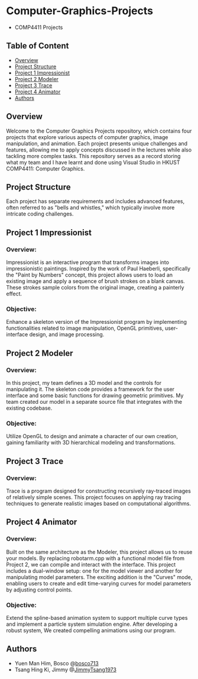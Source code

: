 # Computer-Graphics-Projects
- COMP4411 Projects

## Table of Content
- [Overview](#overview)
- [Project Structure](#project-structure)
- [Project 1 Impressionist](#project-1-impressionist)
- [Project 2 Modeler](#project-2-modeler)
- [Project 3 Trace](#project-3-trace)
- [Project 4 Animator](#project-4-animator)
- [Authors](#authors)

## Overview
Welcome to the Computer Graphics Projects repository, which contains four projects that explore various aspects of computer graphics, image manipulation, and animation. Each project presents unique challenges and features, allowing me to apply concepts discussed in the lectures while also tackling more complex tasks. This repository serves as a record storing what my team and I have learnt and done using Visual Studio in HKUST COMP4411: Computer Graphics. 

## Project Structure
Each project has separate requirements and includes advanced features, often referred to as "bells and whistles," which typically involve more intricate coding challenges.

## Project 1 Impressionist
### Overview:
Impressionist is an interactive program that transforms images into impressionistic paintings. Inspired by the work of Paul Haeberli, specifically the "Paint by Numbers" concept, this project allows users to load an existing image and apply a sequence of brush strokes on a blank canvas. These strokes sample colors from the original image, creating a painterly effect.

### Objective:
Enhance a skeleton version of the Impressionist program by implementing functionalities related to image manipulation, OpenGL primitives, user-interface design, and image processing.

## Project 2 Modeler
### Overview:
In this project, my team defines a 3D model and the controls for manipulating it. The skeleton code provides a framework for the user interface and some basic functions for drawing geometric primitives. My team created our model in a separate source file that integrates with the existing codebase.

### Objective:
Utilize OpenGL to design and animate a character of our own creation, gaining familiarity with 3D hierarchical modeling and transformations.

## Project 3 Trace
### Overview:
Trace is a program designed for constructing recursively ray-traced images of relatively simple scenes. This project focuses on applying ray tracing techniques to generate realistic images based on computational algorithms.

## Project 4 Animator
### Overview:
Built on the same architecture as the Modeler, this project allows us to reuse your models. By replacing robotarm.cpp with a functional model file from Project 2, we can compile and interact with the interface. This project includes a dual-window setup: one for the model viewer and another for manipulating model parameters. The exciting addition is the "Curves" mode, enabling users to create and edit time-varying curves for model parameters by adjusting control points.

### Objective:
Extend the spline-based animation system to support multiple curve types and implement a particle system simulation engine. After developing a robust system, We created compelling animations using our program.

## Authors
- Yuen Man Him, Bosco @[bosco713](https://github.com/bosco713)
- Tsang Hing Ki, Jimmy @[JimmyTsang1973](https://github.com/JimmyTsang1973)
